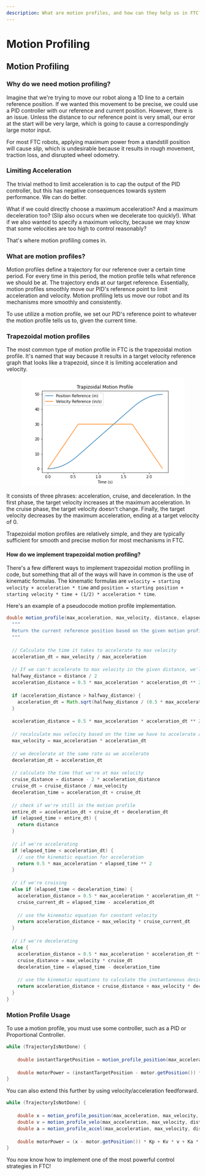 ```yaml
---
description: What are motion profiles, and how can they help us in FTC?
---
```


# Motion Profiling

## Motion Profiling

### Why do we need motion profiling?

Imagine that we're trying to move our robot along a 1D line to a certain reference position. If we wanted this movement to be precise, we could use a PID controller with our reference and current position. However, there is an issue. Unless the distance to our reference point is very small, our error at the start will be very large, which is going to cause a correspondingly large motor input.

For most FTC robots, applying maximum power from a standstill position will cause _slip_, which is undesirable because it results in rough movement, traction loss, and disrupted wheel odometry.

### Limiting Acceleration

The trivial method to limit acceleration is to cap the output of the PID controller, but this has negative consequences towards system performance. We can do better.

What if we could directly choose a maximum acceleration? And a maximum deceleration too? (Slip also occurs when we decelerate too quickly!). What if we also wanted to specify a maximum velocity, because we may know that some velocities are too high to control reasonably?

That's where motion profiling comes in.

### What are motion profiles?

Motion profiles define a trajectory for our reference over a certain time period. For every time in this period, the motion profile tells what reference we should be at. The trajectory ends at our target reference. Essentially, motion profiles smoothly move our PID's reference point to limit acceleration and velocity. Motion profiling lets us move our robot and its mechanisms more smoothly and consistently.

To use utilize a motion profile, we set our PID's reference point to whatever the motion profile tells us to, given the current time.

### Trapezoidal motion profiles

The most common type of motion profile in FTC is the trapezoidal motion profile. It's named that way because it results in a target velocity reference graph that looks like a trapezoid, since it is limiting acceleration and velocity.

<figure><img src="../.gitbook/assets/motion_profile.png" alt=""><figcaption></figcaption></figure>

It consists of three phrases: acceleration, cruise, and deceleration. In the first phase, the target velocity increases at the maximum acceleration. In the cruise phase, the target velocity doesn't change. Finally, the target velocity decreases by the maximum acceleration, ending at a target velocity of 0.

Trapezoidal motion profiles are relatively simple, and they are typically sufficient for smooth and precise motion for most mechanisms in FTC.

#### How do we implement trapezoidal motion profiling?

There's a few different ways to implement trapezoidal motion profiling in code, but something that all of the ways will have in common is the use of kinematic formulas. The kinematic formulas are `velocity = starting velocity + acceleration * time` and `position = starting position + starting velocity * time + (1/2) * acceleration * time`.

Here's an example of a pseudocode motion profile implementation.

```java
double motion_profile(max_acceleration, max_velocity, distance, elapsed_time) {
  """
  Return the current reference position based on the given motion profile times, maximum acceleration, velocity, and current time.
  """

  // Calculate the time it takes to accelerate to max velocity
  acceleration_dt = max_velocity / max_acceleration

  // If we can't accelerate to max velocity in the given distance, we'll accelerate as much as possible
  halfway_distance = distance / 2
  acceleration_distance = 0.5 * max_acceleration * acceleration_dt ** 2

  if (acceleration_distance > halfway_distance) {
    acceleration_dt = Math.sqrt(halfway_distance / (0.5 * max_acceleration))
  }

  acceleration_distance = 0.5 * max_acceleration * acceleration_dt ** 2

  // recalculate max velocity based on the time we have to accelerate and decelerate
  max_velocity = max_acceleration * acceleration_dt

  // we decelerate at the same rate as we accelerate
  deceleration_dt = acceleration_dt

  // calculate the time that we're at max velocity
  cruise_distance = distance - 2 * acceleration_distance
  cruise_dt = cruise_distance / max_velocity
  deceleration_time = acceleration_dt + cruise_dt

  // check if we're still in the motion profile
  entire_dt = acceleration_dt + cruise_dt + deceleration_dt
  if (elapsed_time > entire_dt) {
    return distance
  }

  // if we're accelerating
  if (elapsed_time < acceleration_dt) {
    // use the kinematic equation for acceleration
    return 0.5 * max_acceleration * elapsed_time ** 2
  }

  // if we're cruising
  else if (elapsed_time < deceleration_time) {
    acceleration_distance = 0.5 * max_acceleration * acceleration_dt ** 2
    cruise_current_dt = elapsed_time - acceleration_dt

    // use the kinematic equation for constant velocity
    return acceleration_distance + max_velocity * cruise_current_dt
  }

  // if we're decelerating
  else {
    acceleration_distance = 0.5 * max_acceleration * acceleration_dt ** 2
    cruise_distance = max_velocity * cruise_dt
    deceleration_time = elapsed_time - deceleration_time

    // use the kinematic equations to calculate the instantaneous desired position
    return acceleration_distance + cruise_distance + max_velocity * deceleration_time - 0.5 * max_acceleration * deceleration_time ** 2
  }
}
```

### Motion Profile Usage

To use a motion profile, you must use some controller, such as a PID or Proportional Controller.

```java
while (TrajectoryIsNotDone) {

    double instantTargetPosition = motion_profile_position(max_acceleration, max_velocity, distance, elapsed_time);

    double motorPower = (instantTargetPosition - motor.getPosition()) * Kp
}
```

You can also extend this further by using velocity/acceleration feedforward.

```java
while (TrajectoryIsNotDone) {

    double x = motion_profile_position(max_acceleration, max_velocity, distance, elapsed_time);
    double v = motion_profile_velo(max_acceleration, max_velocity, distance, elapsed_time);
    double a = motion_profile_accel(max_acceleration, max_velocity, distance, elapsed_time);

    double motorPower = (x - motor.getPosition()) * Kp + Kv * v + Ka * a;
}
```

You now know how to implement one of the most powerful control strategies in FTC!
